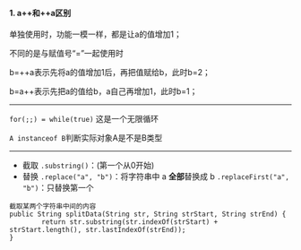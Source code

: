 #### 1. a++和++a区别
单独使用时，功能一模一样，都是让a的值增加1；

不同的是与赋值号“=”一起使用时

b=++a表示先将a的值增加1后，再把值赋给b，此时b=2；

b=a++表示先把a的值给b，a自己再增加1，此时b=1；

------------------------------------



`for(;;) = while(true)` 这是一个无限循环

`A instanceof B`判断实际对象A是不是B类型

----------------------

- 截取
  `.substring()`：(第一个从0开始)
- 替换
  `.replace("a", "b")`：将字符串中 a **全部**替换成 b
  `.replaceFirst("a", "b")`：只替换第一个
```
截取某两个字符串中间的内容
public String splitData(String str, String strStart, String strEnd) {
        return str.substring(str.indexOf(strStart) + strStart.length(), str.lastIndexOf(strEnd));
}
```
